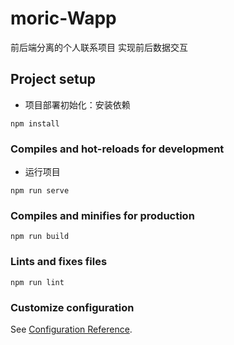 # moric-Wapp
前后端分离的个人联系项目
实现前后数据交互

## Project setup
+ 项目部署初始化：安装依赖
```
npm install
```

### Compiles and hot-reloads for development
+ 运行项目
```
npm run serve
```

### Compiles and minifies for production
```
npm run build
```

### Lints and fixes files
```
npm run lint
```

### Customize configuration
See [Configuration Reference](https://cli.vuejs.org/config/).


